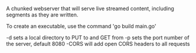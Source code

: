 A chunked webserver that will serve live streamed content, including segments as they are written.

To create an executable, use the command 'go build main.go'

-d sets a local directory to PUT to and GET from
-p sets the port number of the server, default 8080
-CORS will add open CORS headers to all requests
